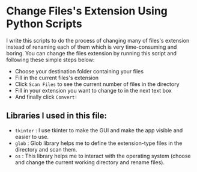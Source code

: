# Change Files's Extension Using Python Scripts
I write this scripts to do the process of changing many of files's extension instead of renaming each of them which is very time-consuming and boring.
You can change the files extension by running this script and following these simple steps below:
- Choose your destination folder containing your files 
- Fill in the current files's extension
- Click `Scan Files` to see the current number of files in the directory
- Fill in your extension you want to change to in the next text box
- And finally click `Convert!`
## Libraries I used in this file:
- `tkinter` : I use tkinter to make the GUI and make the app visible and easier to use.
- `glob` : Glob library helps me to define the extension-type files in the directory and scan them.
- `os` : This library helps me to interact with the operating system (choose and change the current working directory and rename files).
